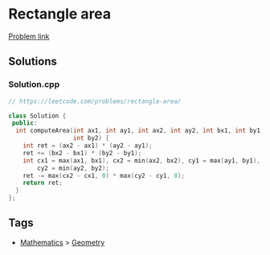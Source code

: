 # Rectangle area

[Problem link](https://leetcode.com/problems/rectangle-area/)

## Solutions


### Solution.cpp
```cpp
// https://leetcode.com/problems/rectangle-area/

class Solution {
 public:
  int computeArea(int ax1, int ay1, int ax2, int ay2, int bx1, int by1, int bx2,
                  int by2) {
    int ret = (ax2 - ax1) * (ay2 - ay1);
    ret += (bx2 - bx1) * (by2 - by1);
    int cx1 = max(ax1, bx1), cx2 = min(ax2, bx2), cy1 = max(ay1, by1),
        cy2 = min(ay2, by2);
    ret -= max(cx2 - cx1, 0) * max(cy2 - cy1, 0);
    return ret;
  }
};
```
## Tags

* [Mathematics](/Collections/mathematics.md#mathematics) > [Geometry](/Collections/mathematics.md#geometry)
